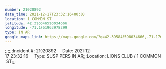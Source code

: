 ```yaml
---
number: 21020892
date_time: 2021-12-17T23:32:16+00:00
location: 1 COMMON ST
latitude: 42.395846598034666
longitude: -71.1761963978299
type: IN AR
google_maps_link: https://maps.google.com/?q=42.395846598034666,-71.1761963978299
---
```


;;;;;;Incident #: 21020892     Date: 2021‐12‐17 23:32:16     Type: SUSP PERS IN AR;;;Location: LIONS CLUB / 1 COMMON ST;;;
